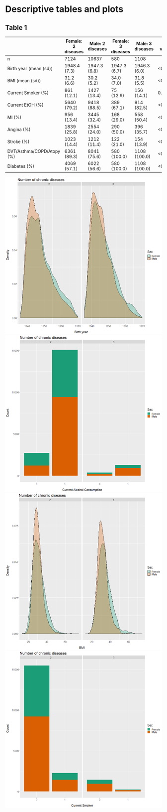 # Descriptive tables and plots
## Table 1
|                           | Female: 2 diseases | Male: 2 diseases | Female: 3 diseases | Male: 3 diseases | P value |
|---------------------------|--------------------|------------------|--------------------|------------------|---------|
| n                         | 7124               | 10637            | 580                | 1108             |         |
| Birth year (mean (sd))    | 1948.4 (7.3)       | 1947.3 (6.8)     | 1947.3 (6.7)       | 1946.3 (6.0)     | <0.001  |
| BMI (mean (sd))           | 31.2 (6.6)         | 30.2 (5.2)       | 34.0 (7.0)         | 31.8 (5.5)       | <0.001  |
| Current Smoker (%)        | 861 (12.1)         | 1427 (13.4)      | 75 (12.9)          | 156 (14.1)       | 0.046   |
| Current EtOH (%)          | 5640 (79.2)        | 9418 (88.5)      | 389 (67.1)         | 914 (82.5)       | <0.001  |
| MI (%)                    | 956 (13.4)         | 3445 (32.4)      | 168 (29.0)         | 558 (50.4)       | <0.001  |
| Angina (%)                | 1839 (25.8)        | 2554 (24.0)      | 290 (50.0)         | 396 (35.7)       | <0.001  |
| Stroke (%)                | 1023 (14.4)        | 1212 (11.4)      | 122 (21.0)         | 154 (13.9)       | <0.001  |
| DVT/Asthma/COPD/Atopy (%) | 6361 (89.3)        | 8041 (75.6)      | 580 (100.0)        | 1108 (100.0)     | <0.001  |
| Diabetes (%)              | 4069 (57.1)        | 6022 (56.6)      | 580 (100.0)        | 1108 (100.0)     | <0.001  |

 ![Birth Year](/plots/birth_years.png)
 ![Alcohol](/plots/alcohol.png)
 ![BMI](/plots/BMI.png)
 ![smoker](/plots/smoker.png)

